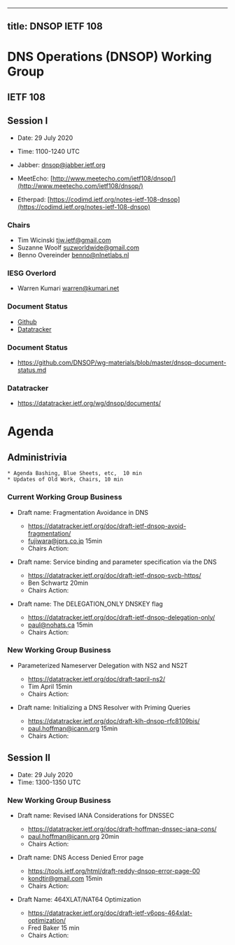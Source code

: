 
---
title: DNSOP IETF 108
---
# DNS Operations (DNSOP) Working Group
## IETF 108

## Session I

* Date: 29 July 2020
* Time: 1100-1240 UTC

* Jabber:  [dnsop@jabber.ietf.org](dnsop@jabber.ietf.org)
* MeetEcho: [http://www.meetecho.com/ietf108/dnsop/](http://www.meetecho.com/ietf108/dnsop/)
* Etherpad: [https://codimd.ietf.org/notes-ietf-108-dnsop](https://codimd.ietf.org/notes-ietf-108-dnsop)

### Chairs
* Tim Wicinski [tjw.ietf@gmail.com](tjw.ietf@gmail.com)
* Suzanne Woolf [suzworldwide@gmail.com](suzworldwide@gmail.com)
* Benno Overeinder [benno@nlnetlabs.nl](benno@nlnetlabs.nl)

### IESG Overlord
* Warren Kumari [warren@kumari.net](warren@kumari.net)

### Document Status
* [Github](https://github.com/DNSOP/wg-materials/blob/master/dnsop-document-status.md)
* [Datatracker](https://datatracker.ietf.org/wg/dnsop/documents/)

### Document Status
* https://github.com/DNSOP/wg-materials/blob/master/dnsop-document-status.md

### Datatracker
* https://datatracker.ietf.org/wg/dnsop/documents/

# Agenda

## Administrivia
    * Agenda Bashing, Blue Sheets, etc,  10 min
    * Updates of Old Work, Chairs, 10 min

### Current Working Group Business

*   Draft name: Fragmentation Avoidance in DNS
    - https://datatracker.ietf.org/doc/draft-ietf-dnsop-avoid-fragmentation/
    - fujiwara@jprs.co.jp 15min
    - Chairs Action:

*   Draft name: Service binding and parameter specification via the DNS
    - https://datatracker.ietf.org/doc/draft-ietf-dnsop-svcb-https/
    - Ben Schwartz 20min
    - Chairs Action:

*   Draft name: The DELEGATION_ONLY DNSKEY flag
    - https://datatracker.ietf.org/doc/draft-ietf-dnsop-delegation-only/
    - paul@nohats.ca 15min
    - Chairs Action:

### New Working Group Business

*   Parameterized Nameserver Delegation with NS2 and NS2T
    - https://datatracker.ietf.org/doc/draft-tapril-ns2/
    - Tim April 15min
    - Chairs Action:

*   Draft name: Initializing a DNS Resolver with Priming Queries
    - https://datatracker.ietf.org/doc/draft-klh-dnsop-rfc8109bis/
    - paul.hoffman@icann.org 15min
    - Chairs Action:


## Session II 

* Date: 29 July 2020
* Time: 1300-1350 UTC 

### New Working Group Business

*   Draft name: Revised IANA Considerations for DNSSEC
    - https://datatracker.ietf.org/doc/draft-hoffman-dnssec-iana-cons/
    - paul.hoffman@icann.org 20min
    - Chairs Action:

*   Draft name: DNS Access Denied Error page
    - https://tools.ietf.org/html/draft-reddy-dnsop-error-page-00 
    - kondtir@gmail.com 15min
    - Chairs Action:

*   Draft Name: 464XLAT/NAT64 Optimization
    -  https://datatracker.ietf.org/doc/draft-ietf-v6ops-464xlat-optimization/
    - Fred Baker 15 min
    - Chairs Action:
